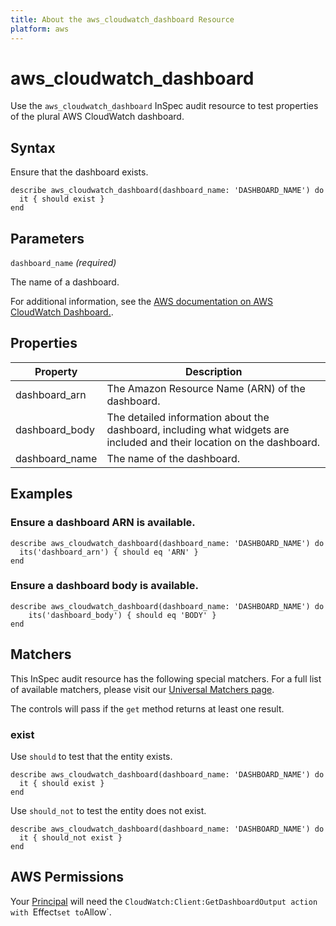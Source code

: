```yaml
---
title: About the aws_cloudwatch_dashboard Resource
platform: aws
---
```


# aws_cloudwatch_dashboard

Use the `aws_cloudwatch_dashboard` InSpec audit resource to test properties of the plural AWS CloudWatch dashboard.

## Syntax

Ensure that the dashboard exists.

    describe aws_cloudwatch_dashboard(dashboard_name: 'DASHBOARD_NAME') do
      it { should exist }
    end

## Parameters

`dashboard_name` _(required)_

The name of a dashboard.

For additional information, see the [AWS documentation on AWS CloudWatch Dashboard.](https://docs.aws.amazon.com/AWSCloudFormation/latest/UserGuide/aws-resource-cloudwatch-dashboard.html).

## Properties

| Property | Description |
| --- | --- |
| dashboard_arn | The Amazon Resource Name (ARN) of the dashboard. |
| dashboard_body | The detailed information about the dashboard, including what widgets are included and their location on the dashboard.|
| dashboard_name | The name of the dashboard. |
## Examples

### Ensure a dashboard ARN is available.

    describe aws_cloudwatch_dashboard(dashboard_name: 'DASHBOARD_NAME') do
      its('dashboard_arn') { should eq 'ARN' }
    end

### Ensure a dashboard body is available.

    describe aws_cloudwatch_dashboard(dashboard_name: 'DASHBOARD_NAME') do
        its('dashboard_body') { should eq 'BODY' }
    end

## Matchers

This InSpec audit resource has the following special matchers. For a full list of available matchers, please visit our [Universal Matchers page](https://www.inspec.io/docs/reference/matchers/).

The controls will pass if the `get` method returns at least one result.

### exist

Use `should` to test that the entity exists.

    describe aws_cloudwatch_dashboard(dashboard_name: 'DASHBOARD_NAME') do
      it { should exist }
    end

Use `should_not` to test the entity does not exist.

    describe aws_cloudwatch_dashboard(dashboard_name: 'DASHBOARD_NAME') do
      it { should_not exist }
    end

## AWS Permissions

Your [Principal](https://docs.aws.amazon.com/IAM/latest/UserGuide/intro-structure.html#intro-structure-principal) will need the `CloudWatch:Client:GetDashboardOutput action with `Effect` set to `Allow`.
